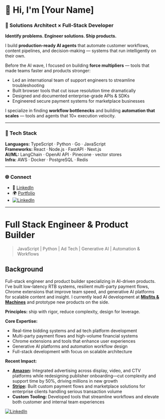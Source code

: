 # 👋 Hi, I'm [Your Name]

### 🧭 Solutions Architect × Full‑Stack Developer  
**Identify problems. Engineer solutions. Ship products.**

I build **production‑ready AI agents** that automate customer workflows, content pipelines, and decision-making — systems that run intelligently on their own.  

Before the AI wave, I focused on building **force multipliers** — tools that made teams faster and products stronger:

- Led an international team of support engineers to streamline troubleshooting  
- Built browser tools that cut issue resolution time dramatically  
- Designed and documented enterprise-grade APIs & SDKs  
- Engineered secure payment systems for marketplace businesses  

I specialize in finding **workflow bottlenecks** and building **automation that scales** — tools and agents that 10× execution velocity.

---

### 🧠 Tech Stack

**Languages:** TypeScript · Python · Go · JavaScript  
**Frameworks:** React · Node.js · FastAPI · Next.js  
**AI/ML:** LangChain · OpenAI API · Pinecone · vector stores  
**Infra:** AWS · Docker · PostgreSQL · Redis  

---

### 🌐 Connect

- 💼 [LinkedIn](https://linkedin.com/in/yourprofile)  
- 🌍 [Portfolio](https://yourdomain.com)
- [![LinkedIn](https://custom-icon-badges.demolab.com/badge/LinkedIn-0A66C2?logo=linkedin-white&logoColor=fff)](https://www.linkedin.com/in/jcottam/)

---

# Full Stack Engineer & Product Builder

> JavaScript | Python | Ad Tech | Generative AI | Automation & Workflows

## Background
Full-stack engineer and product builder specializing in AI-driven products. I’ve built low-latency RTB systems, resilient multi-party payment flows, Chrome extensions that improve team speed, and generative AI platforms for scalable content and insight. I currently lead AI development at **[Misfits & Machines](https://misfitsandmachines.com)** and prototype new products on the side.

**Principles:** ship with rigor, reduce complexity, design for leverage.

**Core Expertise:** 
- Real-time bidding systems and ad tech platform development
- Multi-party payment flows and high-volume financial systems
- Chrome extensions and tools that enhance user experiences
- Generative AI platforms and automation workflow design
- Full-stack development with focus on scalable architecture

**Recent Impact:**
- **[Amazon](https://aps.amazon.com):** Integrated advertising across display, video, and CTV platforms while redesigning publisher onboarding—cut complexity and support time by 50%, driving millions in new growth
- **[Stripe](https://stripe.com):** Built custom payment flows and marketplace solutions for enterprise clients handling serious transaction volume
- **Custom Tooling:** Developed tools that streamline workflows and elevate both customer and internal team experiences

[![LinkedIn](https://custom-icon-badges.demolab.com/badge/LinkedIn-0A66C2?logo=linkedin-white&logoColor=fff)](https://www.linkedin.com/in/jcottam/)
